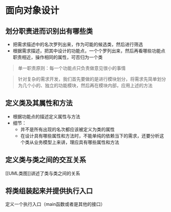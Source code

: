 # 面向对象设计

## 划分职责进而识别出有哪些类
- 把需求描述中的名次罗列出来，作为可能的候选类，然后进行筛选
- 根据需求描述，把其中设计的功能点，一个个罗列出来，然后再看哪些功能点职责相近，操作相同的属性，可否归为一个类
> 单一职责原则：每一个功能点只负责做意见很小的事情

> 针对复杂的需求开发，我们首先要做的是进行模块划分，将需求先简单划分为几个小的、独立的功能模块，然后再在模块内部，应用上述的方法

## 定义类及其属性和方法
- 根据功能点的描述定义属性与方法
- 细节：
	- 并不是所有出现的名次都应该被定义为类的属性
	- 在设计具有哪些属性和方法时，不能单纯的依赖当下的需求，还要分析这个类从业务模型上来讲，理应具有哪些属性和方法
## 定义类与类之间的交互关系
[[UML类图]]讲述了类与类之间的关系

## 将类组装起来并提供执行入口
定义一个执行入口（main函数或者是其他的接口）